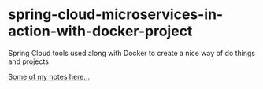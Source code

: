 # spring-cloud-microservices-in-action-with-docker-project
Spring Cloud tools used along with Docker to create a nice way of do things and projects

[Some of my notes here...](https://docs.google.com/document/d/1I50zSCBkKZnZhrDuY-BPXsy9_6nHjHEFmN8a36aGYG4/edit?usp=sharing)
